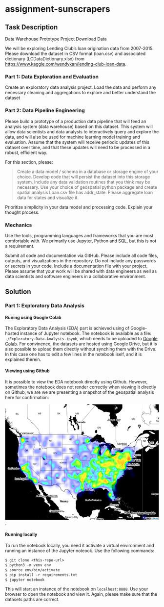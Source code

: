 # assignment-sunscrapers

## Task Description
Data Warehouse Prototype Project
Download Data

We will be exploring Lending Club’s loan origination data from 2007-2015. Please download the dataset in CSV format (loan.csv) and associated dictionary (LCDataDictionary.xlsx) from https://www.kaggle.com/wendykan/lending-club-loan-data.

### Part 1: Data Exploration and Evaluation
Create an exploratory data analysis project. Load the data and perform any necessary cleaning and aggregations to explore and better understand the dataset

### Part 2: Data Pipeline Engineering
Please build a prototype of a production data pipeline that will feed an analysis system (data warehouse) based on this dataset. This system will allow data scientists and data analysts to interactively query and explore the data, and will also be used for machine learning model training and evaluation. Assume that the system will receive periodic updates of this dataset over time, and that these updates will need to be processed in a robust, efficient way.

For this section, please:

> Create a data model / schema in a database or storage engine of your choice. Develop code that will persist the dataset into this storage system. Include any data validation routines that you think may be necessary. Use your choice of geospatial python package and create spatial analysis Loan.csv file has addr_state. Please aggregate loan data for states and visualize it.

Prioritize simplicity in your data model and processing code. Explain your thought process.

### Mechanics
Use the tools, programming languages and frameworks that you are most comfortable with. We primarily use Jupyter, Python and SQL, but this is not a requirement.

Submit all code and documentation via GitHub. Please include all code files, outputs, and visualizations in the repository. Do not include any passwords or secrets in your code. Include a documentation file with your project. Please assume that your work will be shared with data engineers as well as data scientists and software engineers in a collaborative environment. 

## Solution
### Part 1: Exploratory Data Analysis
#### Runing using Google Colab
The Exploratory Data Analysis (EDA) part is achieved using of Google-hosted instance of Jupyter notebook. The notebook is available as a file:  `./Exploratory-Data-Analysis.ipynb`, which needs to be uploaded to [Google Colab](https://colab.google.com).
For convinence, the datasets are hosted using Google Drive, but it is also possible to upload them directly without synching them with the Drive. In this case one has to edit a few lines in the notebook iself, and it is explained therein.

#### Viewing using Github
It is possible to view the EDA notebook directly using Github.
However, sometimes the notebook does not render correctly when viewing it directly on Github, we are we are presenting a snapshot of the geospatial analysis here for confirmation:

![](./uszipmap.png).

#### Running locally
To run the notebook locally, you need it activate a virtual environment and running an instance of the Jupyter noteook. Use the following commands:
```
$ git clone <this-repo-url>
$ python3 -m venv env
$ source env/bin/activate
$ pip install -r requirements.txt
$ jupyter notebook
```
This will start an instance of the notebook on `localhost:8888`. 
Use your browser to open the notebook and view it.
Again, please make sure that the datasets paths are correct.


